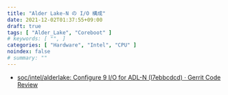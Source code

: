 ```yaml
---
title: "Alder Lake-N の I/O 構成"
date: 2021-12-02T01:37:55+09:00
draft: true
tags: [ "Alder_Lake", "Coreboot" ]
# keywords: [ "", ]
categories: [ "Hardware", "Intel", "CPU" ]
noindex: false
# summary: ""
---
```


 * [soc/intel/alderlake: Configure 9 I/O for ADL-N (I7ebbcdcd) · Gerrit Code Review](https://review.coreboot.org/c/coreboot/+/59752/2)
